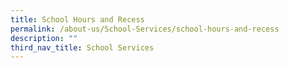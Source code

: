```yaml
---
title: School Hours and Recess
permalink: /about-us/School-Services/school-hours-and-recess
description: ""
third_nav_title: School Services
---
```

